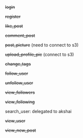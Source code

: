 ~~login~~

~~register~~

~~like_post~~

~~comment_post~~

~~post_picture~~ (need to connect to s3)

~~upload_profile_pic~~ (connect to s3)

~~change_tags~~

~~follow_user~~

~~unfollow_user~~

~~view_followers~~

~~view_following~~

search_user: delegated to akshai

~~view_user~~

~~view_new_post~~